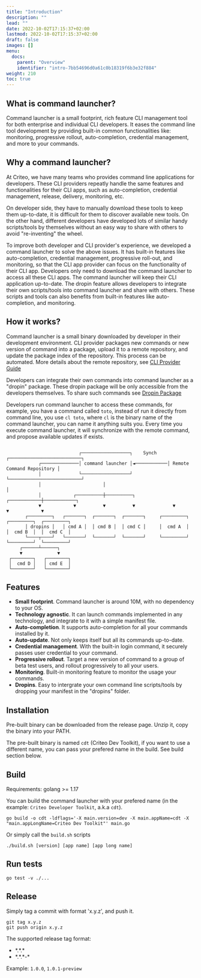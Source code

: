```yaml
---
title: "Introduction"
description: ""
lead: ""
date: 2022-10-02T17:15:37+02:00
lastmod: 2022-10-02T17:15:37+02:00
draft: false
images: []
menu:
  docs:
    parent: "Overview"
    identifier: "intro-7bb54696d0a61c0b18319f6b3e32f884"
weight: 210
toc: true
---
```


## What is command launcher?

Command launcher is a small footprint, rich feature CLI management tool for both enterprise and individual CLI developers. It eases the command line tool development by providing built-in common functionalities like: monitoring, progressive rollout, auto-completion, credential management, and more to your commands.


## Why a command launcher?

At Criteo, we have many teams who provides command line applications for developers. These CLI providers repeatly handle the same features and functionalities for their CLI apps, such as auto-completion, credential management, release, delivery, monitoring, etc.

On developer side, they have to manually download these tools to keep them up-to-date, it is difficult for them to discover available new tools. On the other hand, different developers have developed lots of similar handy scripts/tools by themselves without an easy way to share with others to avoid "re-inventing" the wheel.

To improve both developer and CLI provider's experience, we developed a command launcher to solve the above issues. It has built-in features like auto-completion, credential management, progressive roll-out, and monitoring, so that the CLI app provider can focus on the functionality of their CLI app. Developers only need to download the command launcher to access all these CLI apps. The command launcher will keep their CLI application up-to-date. The dropin feature allows developers to integrate their own scripts/tools into command launcher and share with others. These scripts and tools can also benefits from built-in features like auto-completion, and monitoring.

## How it works?

Command launcher is a small binary downloaded by developer in their development environment. CLI provider packages new commands or new version of command into a package, upload it to a remote repository, and update the package index of the repository. This process can be automated. More details about the remote repository, see [CLI Provider Guide](../provider-guide)

Developers can integrate their own commands into command launcher as a "dropin" package. These dropin package will be only accessible from the developers themselves. To share such commands see [Dropin Package](../dropin)

Developers run command launcher to access these commands, for example, you have a command called `toto`, instead of run it directly from command line, you use `cl toto`, where `cl` is the binary name of the command launcher, you can name it anything suits you. Every time you execute command launcher, it will synchronize with the remote command, and propose available updates if exists.

```

                           ┌──────────────────┐    Synch    ┌───────────────────────────┐
            ┌──────────────│ command launcher │◄────────────│ Remote Command Repository │
            │              └──────────────────┘             └───────────────────────────┘
            │                       │                                      │
            │            ┌──────────┼──────────┐              ┌────────────┼────────────┐
            ▼            ▼          ▼          ▼              ▼            ▼            ▼
       ┌─────────┐   ┌───────┐  ┌───────┐  ┌───────┐     ┌─────────┐  ┌─────────┐  ┌─────────┐
       │ dropins │   │ cmd A │  │ cmd B │  │ cmd C │     │  cmd A  │  │  cmd B  │  │  cmd C  │
       └────┬────┘   └───────┘  └───────┘  └───────┘     └─────────┘  └─────────┘  └─────────┘
     ┌──────┴──────┐
     ▼             ▼
 ┌────────┐   ┌────────┐
 │  cmd D │   │ cmd E  │
 └────────┘   └────────┘
```

## Features

- **Small footprint**. Command launcher is around 10M, with no dependency to your OS.
- **Technology agnostic**. It can launch commands implemented in any technology, and integrate to it with a simple manifest file.
- **Auto-completion**. It supports auto-completion for all your commands installed by it.
- **Auto-update**. Not only keeps itself but all its commands up-to-date.
- **Credential management**. With the built-in login command, it securely passes user credential to your command.
- **Progressive rollout**. Target a new version of command to a group of beta test users, and rollout progressively to all your users.
- **Monitoring**. Built-in monitoring feature to monitor the usage your commands.
- **Dropins**. Easy to intergrate your own command line scripts/tools by dropping your manifest in the "dropins" folder.

## Installation

Pre-built binary can be downloaded from the release page. Unzip it, copy the binary into your PATH.

The pre-built binary is named `cdt` (Criteo Dev Toolkit), if you want to use a different name, you can pass your prefered name in the build. See build section below.

## Build

Requirements: golang >= 1.17

You can build the command launcher with your prefered name (in the example: `Criteo Developer Toolkit`, a.k.a `cdt`).
```
go build -o cdt -ldflags='-X main.version=dev -X main.appName=cdt -X "main.appLongName=Criteo Dev Toolkit"' main.go
```

Or simply call the `build.sh` scripts
```
./build.sh [version] [app name] [app long name]
```

## Run tests

```
go test -v ./...
```


## Release

Simply tag a commit with format 'x.y.z', and push it.

```
git tag x.y.z
git push origin x.y.z
```

The supported release tag format:

- \*.\*.\*
- \*.\*.\*-\*

Example: `1.0.0`, `1.0.1-preview`
